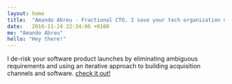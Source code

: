 ```yaml
---
layout: home
title:  "Amando Abreu - Fractional CTO, I save your tech organization money and headaches"
date:   2016-11-24 22:34:06 +0100
me: "Amando Abreu"
hello: "Hey there!"
---
```

I de-risk your software product launches by eliminating ambiguous requirements and using an iterative approach to building acquisition channels and software. <a href="https://amandoabreu.com/fractional-cto/">check it out!</a>
 
